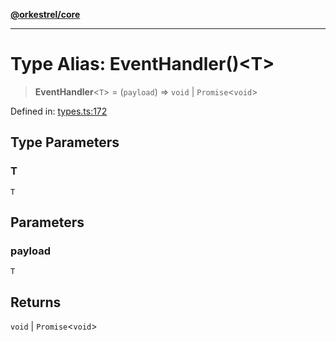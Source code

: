 [**@orkestrel/core**](../index.md)

***

# Type Alias: EventHandler()\<T\>

> **EventHandler**\<`T`\> = (`payload`) => `void` \| `Promise`\<`void`\>

Defined in: [types.ts:172](https://github.com/orkestrel/core/blob/cbe5b2d7b027ca6f0f1301ef32750afb69b4764b/src/types.ts#L172)

## Type Parameters

### T

`T`

## Parameters

### payload

`T`

## Returns

`void` \| `Promise`\<`void`\>

